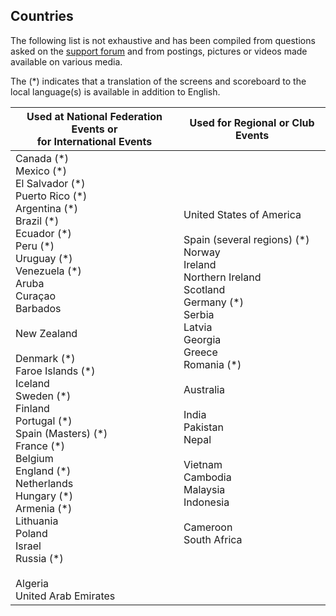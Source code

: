 ## Countries

The following list is not exhaustive and has been compiled from questions asked on the [support forum](https://groups.google.com/g/owlcms) and from postings, pictures or videos made available on various media.

The (\*) indicates that a translation of the screens and scoreboard to the local language(s) is available in addition to English.

| Used at National Federation Events or<br/>for International Events | Used for Regional or Club Events                             |
| ------------------------------------------------------------ | ------------------------------------------------------------ |
| Canada (\*)<br/>Mexico (\*)<br/>El Salvador (\*)<br/>Puerto Rico (\*)<br/>Argentina (\*)<br/>Brazil (\*)<br/>Ecuador (\*)<br/>Peru (\*)<br/>Uruguay (\*)<br/>Venezuela (\*)<br/>Aruba<br />Curaçao<br/>Barbados<br /><br/>New Zealand<br/><br/>Denmark (\*)<br/>Faroe Islands (\*)<br/>Iceland<br/>Sweden (\*)<br/>Finland<br/>Portugal (\*)<br/>Spain (Masters) (\*)<br/>France (\*)<br/>Belgium<br />England (\*)<br/>Netherlands<br/>Hungary (\*)<br/>Armenia (\*)<br/>Lithuania<br/>Poland<br/>Israel<br/>Russia (\*)<br/><br/>Algeria<br/>United Arab Emirates | United States of America<br/><br />Spain (several regions) (\*)<br/>Norway<br />Ireland<br/>Northern Ireland<br />Scotland<br/>Germany (\*)<br/>Serbia<br />Latvia<br />Georgia<br />Greece<br />Romania (\*)<br/><br />Australia<br/><br />India<br />Pakistan<br />Nepal<br /><br />Vietnam<br />Cambodia<br />Malaysia<br />Indonesia<br /><br />Cameroon<br />South Africa<br/> |
